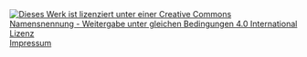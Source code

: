 <div>
  <a href="https://creativecommons.org/licenses/by-sa/4.0/deed.de">
    <img alt="Dieses Werk ist lizenziert unter einer Creative Commons Namensnennung - Weitergabe unter gleichen Bedingungen 4.0 International Lizenz" src="//bremen.freifunk.net/images/cc-by-sa.png">
  </a>
</div>
<div>
  <a href="//bremen.freifunk.net/impressum.html">Impressum</a>
</div>